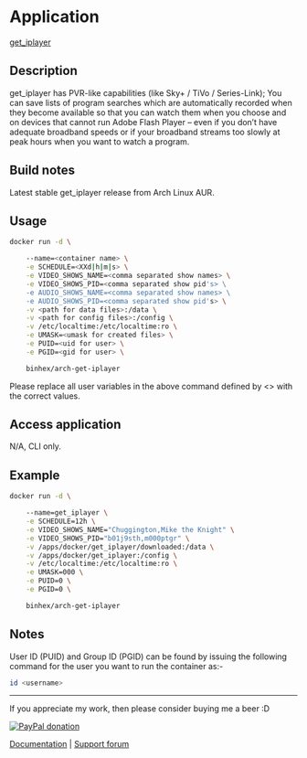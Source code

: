 # Application

[get_iplayer](http://www.infradead.org/get_iplayer/html/get_iplayer.html)

## Description

get_iplayer has PVR-like capabilities (like Sky+ / TiVo / Series-Link); You can
save lists of program searches which are automatically recorded when they become
available so that you can watch them when you choose and on devices that cannot
run Adobe Flash Player – even if you don’t have adequate broadband speeds or if
your broadband streams too slowly at peak hours when you want to watch a
program.

## Build notes

Latest stable get_iplayer release from Arch Linux AUR.

## Usage

```bash
docker run -d \

    --name=<container name> \
    -e SCHEDULE=<XXd|h|m|s> \
    -e VIDEO_SHOWS_NAME=<comma separated show names> \
    -e VIDEO_SHOWS_PID=<comma separated show pid's> \
    -e AUDIO_SHOWS_NAME=<comma separated show names> \
    -e AUDIO_SHOWS_PID=<comma separated show pid's> \
    -v <path for data files>:/data \
    -v <path for config files>:/config \
    -v /etc/localtime:/etc/localtime:ro \
    -e UMASK=<umask for created files> \
    -e PUID=<uid for user> \
    -e PGID=<gid for user> \

    binhex/arch-get-iplayer

```

Please replace all user variables in the above command defined by <> with the
correct values.

## Access application

N/A, CLI only.

## Example

```bash
docker run -d \

    --name=get_iplayer \
    -e SCHEDULE=12h \
    -e VIDEO_SHOWS_NAME="Chuggington,Mike the Knight" \
    -e VIDEO_SHOWS_PID="b01j9sth,m000ptgr" \
    -v /apps/docker/get_iplayer/downloaded:/data \
    -v /apps/docker/get_iplayer:/config \
    -v /etc/localtime:/etc/localtime:ro \
    -e UMASK=000 \
    -e PUID=0 \
    -e PGID=0 \

    binhex/arch-get-iplayer

```

## Notes

User ID (PUID) and Group ID (PGID) can be found by issuing the following command
for the user you want to run the container as:-

```bash
id <username>

```

___
If you appreciate my work, then please consider buying me a beer  :D

[![PayPal donation](https://www.paypal.com/en_US/i/btn/btn_donate_SM.gif)](https://www.paypal.com/cgi-bin/webscr?cmd=_s-xclick&hosted_button_id=MM5E27UX6AUU4)

[Documentation](https://github.com/binhex/documentation) | [Support forum](http://forums.unraid.net/index.php?topic=45838.0)
